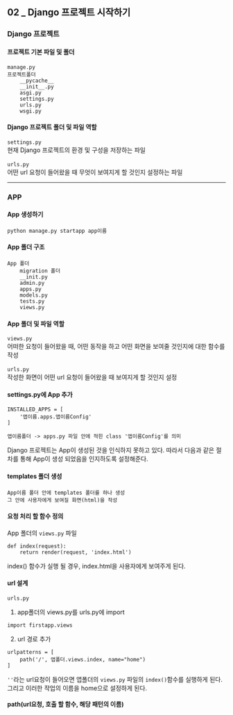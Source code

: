 ## 02 _ Django 프로젝트 시작하기

### Django 프로젝트

#### 프로젝트 기본 파일 및 폴더
```
manage.py
프로젝트폴더
    __pycache__
    __init__.py
    asgi.py
    settings.py
    urls.py
    wsgi.py
```

#### Django 프로젝트 폴더 및 파일 역할
```settings.py```
<br>현재 Django 프로젝트의 환경 및 구성을 저장하는 파일
<br><br>
```urls.py```
<br> 어떤 url 요청이 들어왔을 때 무엇이 보여지게 할 것인지 설정하는 파일

-------

### APP

#### App 생성하기
```
python manage.py startapp app이름
```


#### App 폴더 구조
```
App 폴더
    migration 폴더
    __init.py
    admin.py
    apps.py
    models.py
    tests.py
    views.py
```

#### App 폴더 및 파일 역할
```views.py```
<br> 어떠한 요청이 들어왔을 때, 어떤 동작을 하고 어떤 화면을 보여줄 것인지에 대한 함수를 작성
<br><br>
```urls.py```
<br>작성한 화면이 어떤 url 요청이 들어왔을 때 보여지게 할 것인지 설정

#### settings.py에 App 추가
```
INSTALLED_APPS = [
    '앱이름.apps.앱이름Config'
]

앱이름폴더 -> apps.py 파일 안에 적힌 class '앱이름Config'를 의미
```
Django 프로젝트는 App이 생성된 것을 인식하지 못하고 있다. 따라서 다음과 같은 절차를 통해 App이 생성 되었음을 인지하도록 설정해준다.


#### templates 폴더 생성
```
App이름 폴더 안에 templates 폴더를 하나 생성
그 안에 사용자에게 보여질 화면(html)을 작성
```

#### 요청 처리 할 함수 정의
App 폴더의 ```views.py``` 파일
```
def index(request):
    return render(request, 'index.html')
```
index() 함수가 실행 될 경우, index.html을 사용자에게 보여주게 된다.
#### url 설계
```urls.py```
1. app폴더의 views.py를 urls.py에 import
```
import firstapp.views
```
2. url 경로 추가
```
urlpatterns = [
    path('/', 앱폴더.views.index, name="home")
]
```
```''```라는 url요청이 들어오면 앱폴더의 ```views.py``` 파일의 ```index()```함수를 실행하게 된다. 그리고 이러한 작업의 이름을 home으로 설정하게 된다.<br><br>
**path(url요청, 호출 할 함수, 해당 패턴의 이름)**
